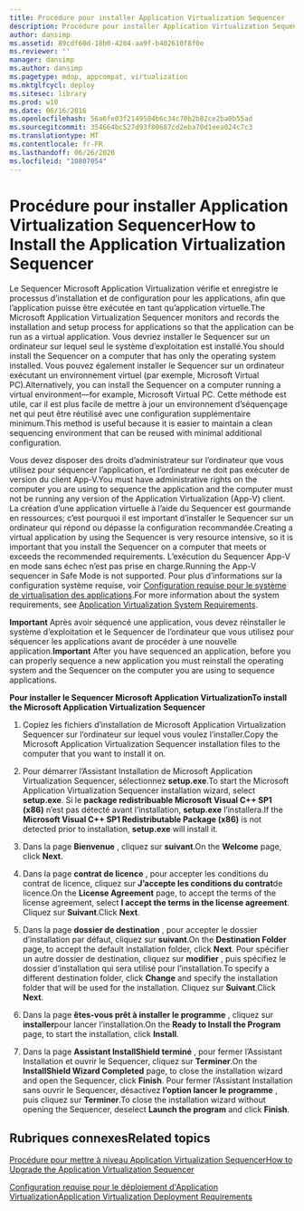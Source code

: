 ```yaml
---
title: Procédure pour installer Application Virtualization Sequencer
description: Procédure pour installer Application Virtualization Sequencer
author: dansimp
ms.assetid: 89cdf60d-18b0-4204-aa9f-b402610f8f0e
ms.reviewer: ''
manager: dansimp
ms.author: dansimp
ms.pagetype: mdop, appcompat, virtualization
ms.mktglfcycl: deploy
ms.sitesec: library
ms.prod: w10
ms.date: 06/16/2016
ms.openlocfilehash: 56a6fe03f2149504b6c34c70b2b82ce2ba0b55ad
ms.sourcegitcommit: 354664bc527d93f80687cd2eba70d1eea024c7c3
ms.translationtype: MT
ms.contentlocale: fr-FR
ms.lasthandoff: 06/26/2020
ms.locfileid: "10807054"
---
```

# <span data-ttu-id="2a03d-103">Procédure pour installer Application Virtualization Sequencer</span><span class="sxs-lookup"><span data-stu-id="2a03d-103">How to Install the Application Virtualization Sequencer</span></span>


<span data-ttu-id="2a03d-104">Le Sequencer Microsoft Application Virtualization vérifie et enregistre le processus d’installation et de configuration pour les applications, afin que l’application puisse être exécutée en tant qu’application virtuelle.</span><span class="sxs-lookup"><span data-stu-id="2a03d-104">The Microsoft Application Virtualization Sequencer monitors and records the installation and setup process for applications so that the application can be run as a virtual application.</span></span> <span data-ttu-id="2a03d-105">Vous devriez installer le Sequencer sur un ordinateur sur lequel seul le système d’exploitation est installé.</span><span class="sxs-lookup"><span data-stu-id="2a03d-105">You should install the Sequencer on a computer that has only the operating system installed.</span></span> <span data-ttu-id="2a03d-106">Vous pouvez également installer le Sequencer sur un ordinateur exécutant un environnement virtuel (par exemple, Microsoft Virtual PC).</span><span class="sxs-lookup"><span data-stu-id="2a03d-106">Alternatively, you can install the Sequencer on a computer running a virtual environment—for example, Microsoft Virtual PC.</span></span> <span data-ttu-id="2a03d-107">Cette méthode est utile, car il est plus facile de mettre à jour un environnement d’séquençage net qui peut être réutilisé avec une configuration supplémentaire minimum.</span><span class="sxs-lookup"><span data-stu-id="2a03d-107">This method is useful because it is easier to maintain a clean sequencing environment that can be reused with minimal additional configuration.</span></span>

<span data-ttu-id="2a03d-108">Vous devez disposer des droits d’administrateur sur l’ordinateur que vous utilisez pour séquencer l’application, et l’ordinateur ne doit pas exécuter de version du client App-V.</span><span class="sxs-lookup"><span data-stu-id="2a03d-108">You must have administrative rights on the computer you are using to sequence the application and the computer must not be running any version of the Application Virtualization (App-V) client.</span></span> <span data-ttu-id="2a03d-109">La création d’une application virtuelle à l’aide du Sequencer est gourmande en ressources; c’est pourquoi il est important d’installer le Sequencer sur un ordinateur qui répond ou dépasse la configuration recommandée.</span><span class="sxs-lookup"><span data-stu-id="2a03d-109">Creating a virtual application by using the Sequencer is very resource intensive, so it is important that you install the Sequencer on a computer that meets or exceeds the recommended requirements.</span></span> <span data-ttu-id="2a03d-110">L’exécution du Sequencer App-V en mode sans échec n’est pas prise en charge.</span><span class="sxs-lookup"><span data-stu-id="2a03d-110">Running the App-V sequencer in Safe Mode is not supported.</span></span> <span data-ttu-id="2a03d-111">Pour plus d’informations sur la configuration système requise, voir [Configuration requise pour le système de virtualisation des applications](application-virtualization-system-requirements.md).</span><span class="sxs-lookup"><span data-stu-id="2a03d-111">For more information about the system requirements, see [Application Virtualization System Requirements](application-virtualization-system-requirements.md).</span></span>

<span data-ttu-id="2a03d-112">**Important**  Après avoir séquencé une application, vous devez réinstaller le système d’exploitation et le Sequencer de l’ordinateur que vous utilisez pour séquencer les applications avant de procéder à une nouvelle application.</span><span class="sxs-lookup"><span data-stu-id="2a03d-112">**Important** After you have sequenced an application, before you can properly sequence a new application you must reinstall the operating system and the Sequencer on the computer you are using to sequence applications.</span></span>

 

**<span data-ttu-id="2a03d-113">Pour installer le Sequencer Microsoft Application Virtualization</span><span class="sxs-lookup"><span data-stu-id="2a03d-113">To install the Microsoft Application Virtualization Sequencer</span></span>**

1.  <span data-ttu-id="2a03d-114">Copiez les fichiers d’installation de Microsoft Application Virtualization Sequencer sur l’ordinateur sur lequel vous voulez l’installer.</span><span class="sxs-lookup"><span data-stu-id="2a03d-114">Copy the Microsoft Application Virtualization Sequencer installation files to the computer that you want to install it on.</span></span>

2.  <span data-ttu-id="2a03d-115">Pour démarrer l’Assistant Installation de Microsoft Application Virtualization Sequencer, sélectionnez **setup.exe**.</span><span class="sxs-lookup"><span data-stu-id="2a03d-115">To start the Microsoft Application Virtualization Sequencer installation wizard, select **setup.exe**.</span></span> <span data-ttu-id="2a03d-116">Si le **package redistribuable Microsoft Visual C++ SP1 (x86)** n’est pas détecté avant l’installation, **setup.exe** l’installera.</span><span class="sxs-lookup"><span data-stu-id="2a03d-116">If the **Microsoft Visual C++ SP1 Redistributable Package (x86)** is not detected prior to installation, **setup.exe** will install it.</span></span>

3.  <span data-ttu-id="2a03d-117">Dans la page **Bienvenue** , cliquez sur **suivant**.</span><span class="sxs-lookup"><span data-stu-id="2a03d-117">On the **Welcome** page, click **Next**.</span></span>

4.  <span data-ttu-id="2a03d-118">Dans la page **contrat de licence** , pour accepter les conditions du contrat de licence, cliquez sur **J’accepte les conditions du contrat**de licence.</span><span class="sxs-lookup"><span data-stu-id="2a03d-118">On the **License Agreement** page, to accept the terms of the license agreement, select **I accept the terms in the license agreement**.</span></span> <span data-ttu-id="2a03d-119">Cliquez sur **Suivant**.</span><span class="sxs-lookup"><span data-stu-id="2a03d-119">Click **Next**.</span></span>

5.  <span data-ttu-id="2a03d-120">Dans la page **dossier de destination** , pour accepter le dossier d’installation par défaut, cliquez sur **suivant**.</span><span class="sxs-lookup"><span data-stu-id="2a03d-120">On the **Destination Folder** page, to accept the default installation folder, click **Next**.</span></span> <span data-ttu-id="2a03d-121">Pour spécifier un autre dossier de destination, cliquez sur **modifier** , puis spécifiez le dossier d’installation qui sera utilisé pour l’installation.</span><span class="sxs-lookup"><span data-stu-id="2a03d-121">To specify a different destination folder, click **Change** and specify the installation folder that will be used for the installation.</span></span> <span data-ttu-id="2a03d-122">Cliquez sur **Suivant**.</span><span class="sxs-lookup"><span data-stu-id="2a03d-122">Click **Next**.</span></span>

6.  <span data-ttu-id="2a03d-123">Dans la page **êtes-vous prêt à installer le programme** , cliquez sur **installer**pour lancer l’installation.</span><span class="sxs-lookup"><span data-stu-id="2a03d-123">On the **Ready to Install the Program** page, to start the installation, click **Install**.</span></span>

7.  <span data-ttu-id="2a03d-124">Dans la page **Assistant InstallShield terminé** , pour fermer l’Assistant Installation et ouvrir le Sequencer, cliquez sur **Terminer**.</span><span class="sxs-lookup"><span data-stu-id="2a03d-124">On the **InstallShield Wizard Completed** page, to close the installation wizard and open the Sequencer, click **Finish**.</span></span> <span data-ttu-id="2a03d-125">Pour fermer l’Assistant Installation sans ouvrir le Sequencer, désactivez **l’option lancer le programme** , puis cliquez sur **Terminer**.</span><span class="sxs-lookup"><span data-stu-id="2a03d-125">To close the installation wizard without opening the Sequencer, deselect **Launch the program** and click **Finish**.</span></span>

## <span data-ttu-id="2a03d-126">Rubriques connexes</span><span class="sxs-lookup"><span data-stu-id="2a03d-126">Related topics</span></span>


[<span data-ttu-id="2a03d-127">Procédure pour mettre à niveau Application Virtualization Sequencer</span><span class="sxs-lookup"><span data-stu-id="2a03d-127">How to Upgrade the Application Virtualization Sequencer</span></span>](how-to-upgrade-the-application-virtualization-sequencer.md)

[<span data-ttu-id="2a03d-128">Configuration requise pour le déploiement d'Application Virtualization</span><span class="sxs-lookup"><span data-stu-id="2a03d-128">Application Virtualization Deployment Requirements</span></span>](application-virtualization-deployment-requirements.md)

 

 






